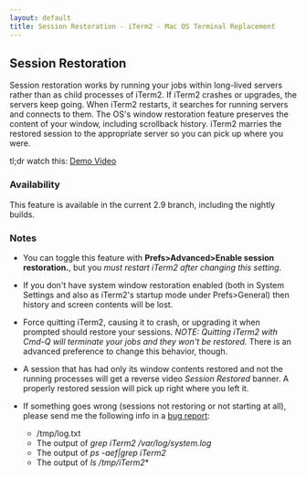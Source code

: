 ```yaml
---
layout: default
title: Session Restoration - iTerm2 - Mac OS Terminal Replacement
---
```

## Session Restoration

Session restoration works by running your jobs within long-lived servers rather than as child processes of iTerm2. If iTerm2 crashes or upgrades, the servers keep going. When iTerm2 restarts, it searches for running servers and connects to them. The OS's window restoration feature preserves the content of your window, including scrollback history. iTerm2 marries the restored session to the appropriate server so you can pick up where you were.

tl;dr watch this:
<a href="/misc/restoration-demo.mov">Demo Video</a>

### Availability
This feature is available in the current 2.9 branch, including the nightly builds.

### Notes

 * You can toggle this feature with <b>Prefs&gt;Advanced&gt;Enable session restoration.</b>, but you *must restart iTerm2 after changing this setting*.

 * If you don't have system window restoration enabled (both in System Settings and also as iTerm2's startup mode under Prefs&gt;General) then history and screen contents will be lost.

 * Force quitting iTerm2, causing it to crash, or upgrading it when prompted should restore your sessions. *NOTE: Quitting iTerm2 with Cmd-Q will terminate your jobs and they won't be restored.* There is an advanced preference to change this behavior, though.

 * A session that has had only its window contents restored and not the running processes will get a reverse video *Session Restored* banner. A properly restored session will pick up right where you left it.

 * If something goes wrong (sessions not restoring or not starting at all), please send me the following info in a <a href="https://iterm2.com/bugs/">bug report</a>:
   * /tmp/log.txt
   * The output of *grep iTerm2 /var/log/system.log*
   * The output of *ps -aef|grep iTerm2*
   * The output of *ls /tmp/iTerm2**
